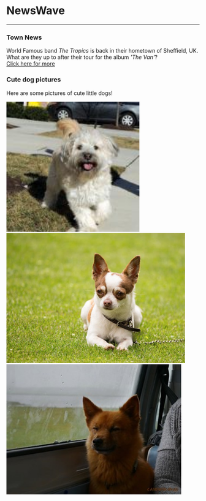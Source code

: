 <h1>NewsWave</h1>
<hr/>
<h3>Town News</h3>
<p> World Famous band <em>The Tropics</em> is back in their hometown of Sheffield, UK. What are they up to after their tour for the album <i>'The Van'</i>?<br/>
<a href="/BasicWebDesign/NewsArticle.pdf" target="_self">Click here for more</a></p>
<h3>Cute dog pictures</h3>
<p>Here are some pictures of cute little dogs!</p>
<p><img src="littlewhitedog.jpeg" height="340px"> <img src="whiteandbrowndog.jpeg" height="340px"> <img src="orangedog.jpeg" height="340px"></p>
